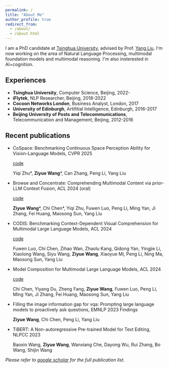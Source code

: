 ```yaml
---
permalink: /
title: "About Me"
author_profile: true
redirect_from: 
  - /about/
  - /about.html
---
```


I am a PhD candidate at [Tsinghua University](https://www.tsinghua.edu.cn/en/), advised by Prof. [Yang Liu](https://nlp.csai.tsinghua.edu.cn/~ly/). 
I'm now working on the area of Natural Language Processing, multimodal foundation models and multimodal reasoning. I'm also insterested in AI+cognition.

## Experiences
- **Tsinghua University**, Computer Science, Beijing, 2022-
- **iFlytek**, NLP Researcher, Beijing, 2018-2022
- **Cocoon Networks London**, Business Analyst, London, 2017 
- **University of Edinburgh**, Artifitial Intelligence, Edinburgh, 2016-2017
- **Beijing University of Posts and Telecommunications**, Telecommunication and Management, Beijing, 2012-2016

## Recent publications
- CoSpace: Benchmarking Continuous Space Perception Ability for Vision-Language Models, CVPR 2025

  [code](https://github.com/THUNLP-MT/CoSpace)

  Yiqi Zhu*, **Ziyue Wang***, Can Zhang, Peng Li, Yang Liu

- Browse and Concentrate: Comprehending Multimodal Content via prior-LLM Context Fusion, ACL 2024 (oral)

  [code](https://github.com/THUNLP-MT/Brote)

  **Ziyue Wang***, Chi Chen*, Yiqi Zhu, Fuwen Luo, Peng Li, Ming Yan, Ji Zhang, Fei Huang, Maosong Sun, Yang Liu

- CODIS: Benchmarking Context-Dependent Visual Comprehension for Multimodal Large Language Models, ACL 2024

  [code](https://github.com/THUNLP-MT/CODIS)

  Fuwen Luo, Chi Chen, Zihao Wan, Zhaolu Kang, Qidong Yan, Yingjie Li, Xiaolong Wang, Siyu Wang, **Ziyue Wang**, Xiaoyue Mi, Peng Li, Ning Ma, Maosong Sun, Yang Liu
      
- Model Composition for Multimodal Large Language Models, ACL 2024

  [code](https://github.com/THUNLP-MT/ModelCompose)

  Chi Chen, Yiyang Du, Zheng Fang, **Ziyue Wang**, Fuwen Luo, Peng Li, Ming Yan, Ji Zhang, Fei Huang, Maosong Sun, Yang Liu

- Filling the image information gap for vqa: Prompting large language models to proactively ask questions, EMNLP 2023 Findings

  **Ziyue Wang**, Chi Chen, Peng Li, Yang Liu

- TiBERT: A Non-autoregressive Pre-trained Model for Text Editing, NLPCC 2023

  Baoxin Wang, **Ziyue Wang**, Wanxiang Che, Dayong Wu, Rui Zhang, Bo Wang, Shijin Wang

_Please refer to [google scholar](https://scholar.google.com/citations?user=94EIwZIAAAAJ&hl=zh-CN) for the full publication list._
